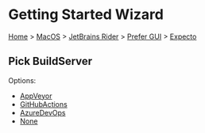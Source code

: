 # Getting Started Wizard

[Home](/docs/wiz/readme.md) > [MacOS](MacOS.md) > [JetBrains Rider](MacOS_Rider.md) > [Prefer GUI](MacOS_Rider_Gui.md) > [Expecto](MacOS_Rider_Gui_Expecto.md)

## Pick BuildServer

Options:
 * [AppVeyor](MacOS_Rider_Gui_Expecto_AppVeyor.md)
 * [GitHubActions](MacOS_Rider_Gui_Expecto_GitHubActions.md)
 * [AzureDevOps](MacOS_Rider_Gui_Expecto_AzureDevOps.md)
 * [None](MacOS_Rider_Gui_Expecto_None.md)
